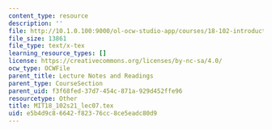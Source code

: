 ```yaml
---
content_type: resource
description: ''
file: http://10.1.0.100:9000/ol-ocw-studio-app/courses/18-102-introduction-to-functional-analysis-spring-2021/e5b4d9c86642f82376cc8ce5eadc80d9_MIT18_102s21_lec07.tex
file_size: 13861
file_type: text/x-tex
learning_resource_types: []
license: https://creativecommons.org/licenses/by-nc-sa/4.0/
ocw_type: OCWFile
parent_title: Lecture Notes and Readings
parent_type: CourseSection
parent_uid: f3f68fed-37d7-454c-871a-929d452ffe96
resourcetype: Other
title: MIT18_102s21_lec07.tex
uid: e5b4d9c8-6642-f823-76cc-8ce5eadc80d9
---
```

